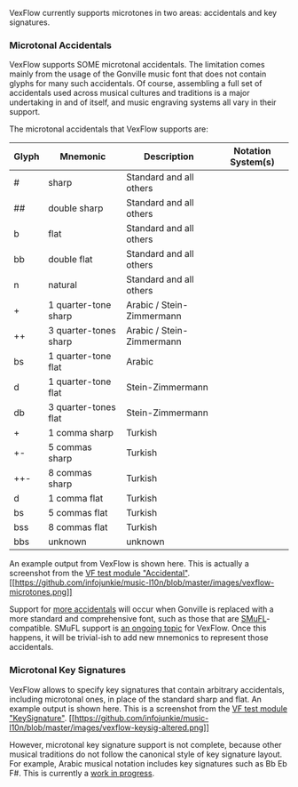 VexFlow currently supports microtones in two areas: accidentals and key signatures.

### Microtonal Accidentals
VexFlow supports SOME microtonal accidentals. The limitation comes mainly from the usage of the Gonville music font that does not contain glyphs for many such accidentals. Of course, assembling a full set of accidentals used across musical cultures and traditions is a major undertaking in and of itself, and music engraving systems all vary in their support.

The microtonal accidentals that VexFlow supports are:

Glyph | Mnemonic | Description | Notation System(s)
----- | -------- | ----------- | ------------------
  | # | sharp | Standard and all others
  | ## | double sharp | Standard and all others
  | b | flat | Standard and all others
  | bb | double flat | Standard and all others
  | n | natural | Standard and all others 
  | + | 1 quarter-tone sharp | Arabic / Stein-Zimmermann
  | ++ | 3 quarter-tones sharp | Arabic / Stein-Zimmermann
  | bs | 1 quarter-tone flat | Arabic
  | d | 1 quarter-tone flat | Stein-Zimmermann
  | db | 3 quarter-tones flat | Stein-Zimmermann
  | + | 1 comma sharp | Turkish
  | +- | 5 commas sharp | Turkish
  | ++- | 8 commas sharp | Turkish
  | d | 1 comma flat | Turkish
  | bs | 5 commas flat | Turkish
  | bss | 8 commas flat | Turkish
  | bbs | unknown | unknown
  

An example output from VexFlow is shown here. This is actually a screenshot from the [VF test module "Accidental"](https://github.com/0xfe/vexflow/blob/master/tests/accidental_tests.js#L261).
[[https://github.com/infojunkie/music-l10n/blob/master/images/vexflow-microtones.png]]

Support for [more accidentals](https://github.com/0xfe/vexflow/issues/318) will occur when Gonville is replaced with a more standard and comprehensive font, such as those that are [SMuFL](http://www.smufl.org/)-compatible. SMuFL support is [an ongoing topic](https://github.com/0xfe/vexflow/issues/350) for VexFlow. Once this happens, it will be trivial-ish to add new mnemonics to represent those accidentals.

### Microtonal Key Signatures
VexFlow allows to specify key signatures that contain arbitrary accidentals, including microtonal ones, in place of the standard sharp and flat. An example output is shown here. This is a screenshot from the [VF test module "KeySignature"](https://github.com/0xfe/vexflow/blob/master/tests/keysignature_tests.js#L165).
[[https://github.com/infojunkie/music-l10n/blob/master/images/vexflow-keysig-altered.png]]

However, microtonal key signature support is not complete, because other musical traditions do not follow the canonical style of key signature layout. For example, Arabic musical notation includes key signatures such as Bb Eb F#. This is currently a [work in progress](https://github.com/0xfe/vexflow/issues/328). 
